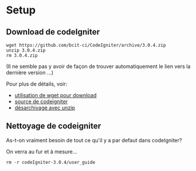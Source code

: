 # Setup

## Download de codeIgniter

```
wget https://github.com/bcit-ci/CodeIgniter/archive/3.0.4.zip
unzip 3.0.4.zip
rm 3.0.4.zip
```

(Il ne semble pas y avoir de façon de trouver automatiquement le lien vers la dernière version ...)

Pour plus de détails, voir:
  - [utilisation de wget pour download](http://www.thegeekstuff.com/2012/07/wget-curl/)
  - [source de codeigniter](https://codeigniter.com/)
  - [désarchivage avec unzip](http://askubuntu.com/questions/86849/how-to-unzip-a-zip-file-from-the-terminal)

## Nettoyage de codeigniter

  As-t-on vraiment besoin de tout ce qu'il y a par defaut dans codeIgniter?

On verra au fur et à mesure...


```
rm -r codeIgniter-3.0.4/user_guide

```
